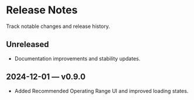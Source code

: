 # Release Notes

Track notable changes and release history.

## Unreleased
- Documentation improvements and stability updates.

## 2024-12-01 — v0.9.0
- Added Recommended Operating Range UI and improved loading states.

